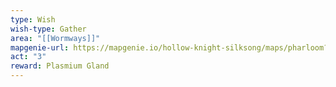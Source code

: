 ```yaml
---
type: Wish
wish-type: Gather
area: "[[Wormways]]"
mapgenie-url: https://mapgenie.io/hollow-knight-silksong/maps/pharloom?locationIds=479278
act: "3"
reward: Plasmium Gland
---
```


